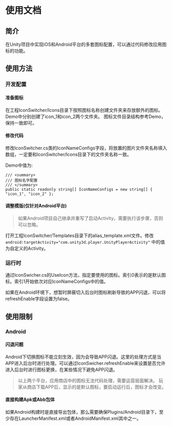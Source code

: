 
# 使用文档

## 简介

在Unity项目中实现iOS和Android平台的多套图标配置，可以通过代码修改应用图标的功能。

## 使用方法

### 开发配置

#### 准备图标

在工程IconSwitcher/Icons目录下按照图标名称创建文件夹来存放额外的图标。Demo中分别创建了icon_1和icon_2两个文件夹。
图标文件目录结构参考Demo，保持一致即可。

#### 修改代码

修改IconSwitcher.cs类的IconNameConfigs字段，将放置的图片文件夹名称填入数组，一定要和IconSwitcher/Icons目录下的文件夹名称一致。

Demo中值为:
```
/// <summary>
/// 图标名字配置
/// </summary>
public static readonly string[] IconNameConfigs = new string[] { "icon_1", "icon_2" };
```

#### 调整模版(仅针对Android平台)

>如果Android项目自己继承并重写了启动Activity，需要执行该步骤，否则可以忽略。

打开工程IconSwitcher/Templates目录下的alias_template.xml文件。修改 `android:targetActivity="com.unity3d.player.UnityPlayerActivity"` 中的值为自定义的Activity。

### 运行时

通过IconSwicher.cs的UseIcon方法，指定要使用的图标。索引0表示的是默认图标。索引1开始依次对应IconNameConfigs中的值。

如果在Android环境下，想暂时屏蔽切入后台时图标刷新导致的APP闪退，可以将refreshEnable字段设置为false。

## 使用限制

### Android

#### 闪退问题

Android下切换图标不能立刻生效，因为会导致APP闪退。这里的处理方式是当APP进入后台时进行处理。可以通过IconSwicher.refreshEnable来设置是否允许进入后台时进行图标更换，在某些情况下避免APP闪退。

>以上两个平台，应用商店中的图标无法代码处理，需要运营层面解决。
玩家从商店下载APP后，显示的是默认图标，要启动运行后，图标才会改变。

#### 直接构建Apk或Abb包体

如果Android构建时是直接导出包体，那么需要确保Plugins/Android目录下，至少存在LauncherManifest.xml或者AndroidManifest.xml其中之一。

